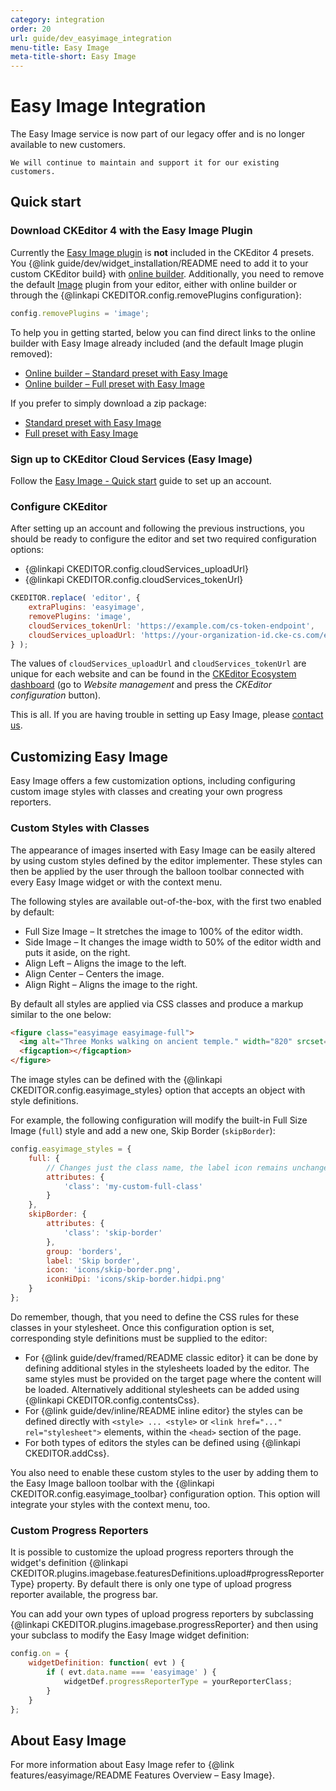 ```yaml
---
category: integration
order: 20
url: guide/dev_easyimage_integration
menu-title: Easy Image
meta-title-short: Easy Image
---
```

<!--
Copyright (c) 2003-2024, CKSource Holding sp. z o.o. All rights reserved.
For licensing, see LICENSE.md.
-->

# Easy Image Integration

<info-box>
    The Easy Image service is now part of our legacy offer and is no longer available to new customers.

    We will continue to maintain and support it for our existing customers.
</info-box>

## Quick start

### Download CKEditor 4 with the Easy Image Plugin

Currently the [Easy Image plugin](https://ckeditor.com/cke4/addon/easyimage) is **not** included in the CKEditor 4 presets. You {@link guide/dev/widget_installation/README need to add it to your custom CKEditor build} with [online builder](https://ckeditor.com/cke4/builder). Additionally, you need to remove the default [Image](https://ckeditor.com/cke4/addon/image) plugin from your editor, either with online builder or through the {@linkapi CKEDITOR.config.removePlugins configuration}:

```js
config.removePlugins = 'image';
```

To help you in getting started, below you can find direct links to the online builder with Easy Image already included (and the default Image plugin removed):

* [Online builder &ndash; Standard preset with Easy Image](https://ckeditor.com/builder/39259278af0fe338c48adfab9e43b84d)
 * [Online builder &ndash; Full preset with Easy Image](https://ckeditor.com/builder/4d501d9b39bd719f769d353e9d313693)

If you prefer to simply download a zip package:

 * [Standard preset with Easy Image](https://ckeditor.com/builder/download/39259278af0fe338c48adfab9e43b84d)
 * [Full preset with Easy Image](https://ckeditor.com/builder/download/4d501d9b39bd719f769d353e9d313693)

### Sign up to CKEditor Cloud Services (Easy Image)

Follow the [Easy Image - Quick start](https://docs.ckeditor.com/cs/latest/guides/easy-image/quick-start.html) guide to set up an account.

### Configure CKEditor

After setting up an account and following the previous instructions, you should be ready to configure the editor and set two required configuration options:

* {@linkapi CKEDITOR.config.cloudServices_uploadUrl}
* {@linkapi CKEDITOR.config.cloudServices_tokenUrl}

```js
CKEDITOR.replace( 'editor', {
    extraPlugins: 'easyimage',
    removePlugins: 'image',
    cloudServices_tokenUrl: 'https://example.com/cs-token-endpoint',
    cloudServices_uploadUrl: 'https://your-organization-id.cke-cs.com/easyimage/upload/'
} );
```

The values of `cloudServices_uploadUrl` and `cloudServices_tokenUrl` are unique for each website and can be found in the [CKEditor Ecosystem dashboard](https://dashboard.ckeditor.com) (go to *Website management* and press the *CKEditor configuration* button).

This is all. If you are having trouble in setting up Easy Image, please [contact us](https://ckeditor.com/contact/).

## Customizing Easy Image

Easy Image offers a few customization options, including configuring custom image styles with classes and creating your own progress reporters.

### Custom Styles with Classes

The appearance of images inserted with Easy Image can be easily altered by using custom styles defined by the editor implementer. These styles can then be applied by the user through the balloon toolbar connected with every Easy Image widget or with the context menu.

The following styles are available out-of-the-box, with the first two enabled by default:

*  Full Size Image &ndash; It stretches the image to 100% of the editor width.
*  Side Image &ndash; It changes the image width to 50% of the editor width and puts it aside, on the right.
*  Align Left &ndash; Aligns the image to the left.
*  Align Center &ndash; Centers the image.
*  Align Right &ndash; Aligns the image to the right.

By default all styles are applied via CSS classes and produce a markup similar to the one below:

```html
<figure class="easyimage easyimage-full">
  <img alt="Three Monks walking on ancient temple." width="820" srcset="[…]" sizes="100vw" src="https://33333.cdn.cke-cs.com/0fNqCUeBSal4ENvGfd7K/images/80b10f36950c55c6bb4c515f10546d5a6b413699c520b7d7_umbrellas.jpg" />
  <figcaption></figcaption>
</figure>
```

The image styles can be defined with the {@linkapi CKEDITOR.config.easyimage_styles} option that accepts an object with style definitions.

For example, the following configuration will modify the built-in Full Size Image (`full`) style and add a new one, Skip Border (`skipBorder`):

```javascript
config.easyimage_styles = {
	full: {
		// Changes just the class name, the label icon remains unchanged.
		attributes: {
			'class': 'my-custom-full-class'
		}
	},
	skipBorder: {
		attributes: {
			'class': 'skip-border'
		},
		group: 'borders',
		label: 'Skip border',
		icon: 'icons/skip-border.png',
		iconHiDpi: 'icons/skip-border.hidpi.png'
	}
};
```

Do remember, though, that you need to define the CSS rules for these classes in your stylesheet. Once this configuration option is set, corresponding style definitions must be supplied to the editor:

*   For {@link guide/dev/framed/README classic editor} it can be done by defining additional styles in the stylesheets loaded by the editor. The same styles must be provided on the target page where the content will be loaded. Alternatively additional stylesheets can be added using {@linkapi CKEDITOR.config.contentsCss}.
*   For {@link guide/dev/inline/README inline editor} the styles can be defined directly with `<style> ... <style>` or `<link href="..." rel="stylesheet">` elements, within the `<head>` section of the page.
* For both types of editors the styles can be defined using {@linkapi CKEDITOR.addCss}.

You also need to enable these custom styles to the user by adding them to the Easy Image balloon toolbar with the {@linkapi CKEDITOR.config.easyimage_toolbar} configuration option. This option will  integrate your styles with the context menu, too.

### Custom Progress Reporters

It is possible to customize the upload progress reporters through the widget's definition {@linkapi CKEDITOR.plugins.imagebase.featuresDefinitions.upload#progressReporterType} property. By default there is only one type of upload progress reporter available, the progress bar.

You can add your own types of upload progress reporters by subclassing {@linkapi CKEDITOR.plugins.imagebase.progressReporter} and then using your subclass to modify the Easy Image widget definition:

```javascript
config.on = {
	widgetDefinition: function( evt ) {
		if ( evt.data.name === 'easyimage' ) {
			widgetDef.progressReporterType = yourReporterClass;
		}
	}
};
```

## About Easy Image

For more information about Easy Image refer to {@link features/easyimage/README Features Overview – Easy Image}.
